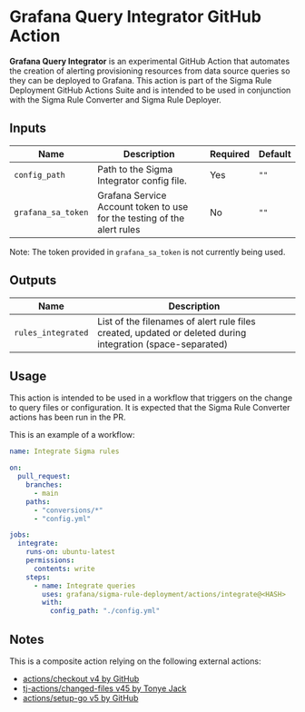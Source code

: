 # Grafana Query Integrator GitHub Action

**Grafana Query Integrator** is an experimental GitHub Action that automates the creation of alerting provisioning resources from data source queries so they can be deployed to Grafana. This action is part of the Sigma Rule Deployment GitHub Actions Suite and is intended to be used in conjunction with the Sigma Rule Converter and Sigma Rule Deployer.

## Inputs

| Name               | Description                                                             | Required | Default |
| ------------------ | ----------------------------------------------------------------------- | -------- | ------- |
| `config_path`      | Path to the Sigma Integrator config file.                               | Yes      | `""`    |
| `grafana_sa_token` | Grafana Service Account token to use for the testing of the alert rules | No       | `""`    |

Note: The token provided in `grafana_sa_token` is not currently being used.

## Outputs

| Name               | Description                                                                                                |
| ------------------ | ---------------------------------------------------------------------------------------------------------- |
| `rules_integrated` | List of the filenames of alert rule files created, updated or deleted during integration (space-separated) |

## Usage

This action is intended to be used in a workflow that triggers on the change to query files or configuration.
It is expected that the Sigma Rule Converter actions has been run in the PR.

This is an example of a workflow:

```yaml
name: Integrate Sigma rules

on:
  pull_request:
    branches:
      - main
    paths:
      - "conversions/*"
      - "config.yml"

jobs:
  integrate:
    runs-on: ubuntu-latest
    permissions:
      contents: write
    steps:
      - name: Integrate queries
        uses: grafana/sigma-rule-deployment/actions/integrate@<HASH>
        with:
          config_path: "./config.yml"
```

## Notes

This is a composite action relying on the following external actions:

- [actions/checkout v4 by GitHub](https://github.com/actions/checkout)
- [tj-actions/changed-files v45 by Tonye Jack](https://github.com/tj-actions/changed-files)
- [actions/setup-go v5 by GitHub](https://github.com/actions/setup-go)
